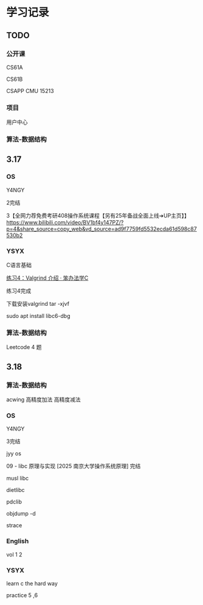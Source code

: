 # 学习记录

## TODO

### 公开课

CS61A

CS61B

CSAPP CMU 15213

### 项目

 用户中心

### 算法-数据结构

## 3.17

### OS 

Y4NGY

2完结

3【全网力荐免费考研408操作系统课程【另有25年备战全面上线➔UP主页】】 https://www.bilibili.com/video/BV1bf4y147PZ/?p=4&share_source=copy_web&vd_source=ad9f7759fd5532ecda61d598c87530b2

### YSYX

C语言基础

[练习4：Valgrind 介绍 · 笨办法学C](https://wizardforcel.gitbooks.io/lcthw/content/ex4.html)

练习4完成

下载安装valgrind tar -xjvf

sudo apt install libc6-dbg

### 算法-数据结构

Leetcode 4 题

## 3.18

### 算法-数据结构

acwing 高精度加法 高精度减法

### OS 

Y4NGY

3完结

jyy os

09 - libc 原理与实现 [2025 南京大学操作系统原理] 完结

musl libc

dietlibc

pdclib

objdump -d

strace

### English

vol 1 2

### YSYX

learn c the hard way

practice 5 ,6